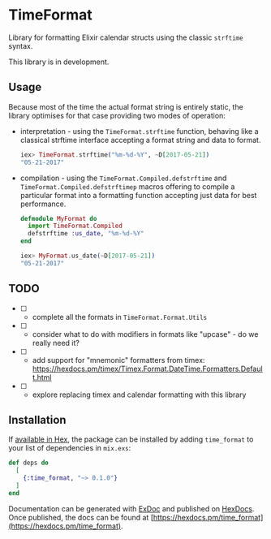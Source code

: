 # TimeFormat

Library for formatting Elixir calendar structs using the classic `strftime` syntax.

This library is in development.

## Usage

Because most of the time the actual format string is entirely static, the library optimises
for that case providing two modes of operation:

  * interpretation - using the `TimeFormat.strftime` function, behaving like a classical
    strftime interface accepting a format string and data to format.

    ```elixir
    iex> TimeFormat.strftime("%m-%d-%Y", ~D[2017-05-21])
    "05-21-2017"
    ```

  * compilation - using the `TimeFormat.Compiled.defstrftime` and
    `TimeFormat.Compiled.defstrftimep` macros offering to compile a particular format
    into a formatting function accepting just data for best performance.

    ```elixir
    defmodule MyFormat do
      import TimeFormat.Compiled
      defstrftime :us_date, "%m-%d-%Y"
    end

    iex> MyFormat.us_date(~D[2017-05-21])
    "05-21-2017"
    ```

## TODO

* [ ] - complete all the formats in `TimeFormat.Format.Utils`
* [ ] - consider what to do with modifiers in formats like "upcase" - do we really need it?
* [ ] - add support for "mnemonic" formatters from timex: https://hexdocs.pm/timex/Timex.Format.DateTime.Formatters.Default.html
* [ ] - explore replacing timex and calendar formatting with this library

## Installation

If [available in Hex](https://hex.pm/docs/publish), the package can be installed
by adding `time_format` to your list of dependencies in `mix.exs`:

```elixir
def deps do
  [
    {:time_format, "~> 0.1.0"}
  ]
end
```

Documentation can be generated with [ExDoc](https://github.com/elixir-lang/ex_doc)
and published on [HexDocs](https://hexdocs.pm). Once published, the docs can
be found at [https://hexdocs.pm/time_format](https://hexdocs.pm/time_format).
